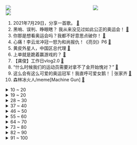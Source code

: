 <div >
	<a style="float:left;width:55%;" href = "https://github.com/anuraghazra/github-readme-stats">
	 <img src = "https://github-readme-stats.vercel.app/api?username=iuuuuuaena&theme=buefy&show_icons=true"/>
	</a>
	<a  style="float:right;width:45%" href = "https://github.com/anuraghazra/github-readme-stats">
	 <img  src="https://github-readme-stats.vercel.app/api/top-langs/?username=anuraghazra&layout=compact"/>
	</a>
	</div>

[![](https://img.shields.io/badge/jxd-@jxdgogogo.xyz-yellowgreen.svg)](https://www.jxdgogogo.xyz)<br>
1. 2021年7月29日，分享一首歌。 [:link:](//www.bilibili.com/video/BV1Y64y1x77D) <br>
2. 黑哨、误判、睁眼瞎？ 我从来没见过如此公正的奥运会！ [:link:](//www.bilibili.com/video/BV1v64y1x7fL) <br>
3. 你那是想看奥运会吗？我都不好意思点破你！ [:link:](//www.bilibili.com/video/BV15o4y1Q7HF) <br>
4. 心痛！李云龙冲冠一怒为和尚报仇！《亮剑》P6 [:link:](//www.bilibili.com/video/BV1Z64y1q7EB) <br>
5. 黄皮外星人，中国区总代理 [:link:](//www.bilibili.com/video/BV12X4y1c7AD) <br>
6. 上单就是跪着赢游戏的？ [:link:](//www.bilibili.com/video/BV1Hb4y1r7Rv) <br>
7. 【龚俊】工作日vlog2.0 [:link:](//www.bilibili.com/video/BV1YM4y1T7qD) <br>
8. “什么时候我们的运动员需要对拿不了金开始愧对？” [:link:](//www.bilibili.com/video/BV1Xv411E7qr) <br>
9. 这么会有这么可爱的奥运冠军！我直呼可爱女鹅！ | 张家齐 [:link:](//www.bilibili.com/video/BV1p64y167mr) <br>
10. 森林冰火人/meme[Machine Gun] [:link:](//www.bilibili.com/video/BV1b44y117Gz) <br>
<details>
<summary>10 ~ 20</summary>

11. 《 B 界 西 游 不 同 等 级 现 状》 [:link:](//www.bilibili.com/video/BV1q54y1J7tT) <br>
12. 诈骗犯装晕三天被饭香醒【阅片无数Ⅱ 12】 [:link:](//www.bilibili.com/video/BV1f64y1q7gg) <br>
13. 匪 帮 说 唱 [:link:](//www.bilibili.com/video/BV1Cv411E7cw) <br>
14. 我虽然一只脚飞了但我是冠军 [:link:](//www.bilibili.com/video/BV1Gq4y1p7VQ) <br>
15. 福原爱离婚后首出镜，担任奥运解说员，为中国加油遭日本网友吐槽 [:link:](//www.bilibili.com/video/BV1ML411n7cC) <br>
16. 【INTO1-刘彰】Chills - 拨开乌云的一缕阳光 歌词vlog第二期 [:link:](//www.bilibili.com/video/BV1X64y1q7Z7) <br>
17. 世界上最好吃的炸鸡翅，帅小伙尝试制作，太好吃了吧！ [:link:](//www.bilibili.com/video/BV1ZL411J7zf) <br>
18. 【何同学】我毕业了！！ [:link:](//www.bilibili.com/video/BV1764y167Lp) <br>
19. 当你写了一个BUG但是他刚好可以运行 [:link:](//www.bilibili.com/video/BV1MU4y1H77j) <br>
</details>
<details>
<summary>19 ~ 20</summary>

20. 老娘的钱，你骗不走 [:link:](//www.bilibili.com/video/BV1i341167vE) <br>
21. 【花玲】可莉生日信件 [:link:](//www.bilibili.com/video/BV1Sv411E7uX) <br>
22. 日本记者问如何备战伊藤美诚？陈梦：等她进了决赛再说 [:link:](//www.bilibili.com/video/BV1Uv411E7h6) <br>
23. 【猛男舞团】第一次读评论丨跳舞真的能减肥吗？ [:link:](//www.bilibili.com/video/BV1s54y1J7LN) <br>
24. 失败500次，终于通关了这款病丧级海绵宝宝游戏！ [:link:](//www.bilibili.com/video/BV1ev411E7JM) <br>
25. 我只用了一分钟，就让你们昏昏欲睡 [:link:](//www.bilibili.com/video/BV1B64y1x7Me) <br>
26. 玩辅助总是赢不了很无力？那你不妨试试他！ [:link:](//www.bilibili.com/video/BV1Mg41177vb) <br>
27. 和梅小姐的婚后生活 [:link:](//www.bilibili.com/video/BV14g41177J7) <br>
28. 99%减伤！上单受虐狂：金刚不坏童子功！【有点骚东西】 [:link:](//www.bilibili.com/video/BV1Jb4y1r7gM) <br>
</details>
<details>
<summary>28 ~ 30</summary>

29. 破了世界纪录、拿了60块金牌！却被全民网暴13年！【史上最惨英雄】刘翔奥运传奇(下) [:link:](//www.bilibili.com/video/BV1t64y167yf) <br>
30. 【川普】Viva la Vida - 生命不息，皇朝不已 [:link:](//www.bilibili.com/video/BV1ff4y157C1) <br>
31. 【张继科】国乒加油 [:link:](//www.bilibili.com/video/BV1wf4y1L76j) <br>
32. 妙龄少女竟手工制出长达5米的“龙筋”？这神奇的口感…… [:link:](//www.bilibili.com/video/BV1b54y1J7Ja) <br>
33. 三句话，进球18个 [:link:](//www.bilibili.com/video/BV1kf4y157Hi) <br>
34. 韩国原冬奥会冠军林孝俊已加入中国国籍，归化中国代表中国参赛 [:link:](//www.bilibili.com/video/BV1cf4y1L7Md) <br>
35. “能帮忙买几包辣条吗？我们不敢去…” [:link:](//www.bilibili.com/video/BV1bM4y1T78a) <br>
36. 【红楼梦】ring ring ring [:link:](//www.bilibili.com/video/BV13w411R75s) <br>
37. 稻妻才开几天，外网属实是把璃月当家回了。 [:link:](//www.bilibili.com/video/BV1Aq4y1p7QF) <br>
</details>
<details>
<summary>37 ~ 40</summary>

38. 灰太狼：谁能接我世界第一斩击！沸羊羊：我来！ [:link:](//www.bilibili.com/video/BV1Ao4y1S7kF) <br>
39. 这是我四天没更新的理由 [:link:](//www.bilibili.com/video/BV1EU4y1H7Gf) <br>
40. 在英国点光烧烤店所有的炸串要多少钱 [:link:](//www.bilibili.com/video/BV1h64y1x7m7) <br>
41. 耳机党福利！脆皮烤五花肉，一口汁水四溢。 [:link:](//www.bilibili.com/video/BV1ky4y1j7rx) <br>
42. 德国军人如何抢劫政府？【硬核狠人04】 [:link:](//www.bilibili.com/video/BV1a3411677R) <br>
43. 我的天！这居然是02的女孩子，你们练花滑的怕不是都是仙女吧！！【陈虹伊|花样滑冰】 [:link:](//www.bilibili.com/video/BV1Jw411R7mM) <br>
44. 你 真 敢 开 枪 啊 ？ [:link:](//www.bilibili.com/video/BV17w411R7Eb) <br>
45. 360度失败镜头花絮！【微距世界】 [:link:](//www.bilibili.com/video/BV1s64y167mS) <br>
46. 东 京 奥 运 会 [:link:](//www.bilibili.com/video/BV1Q64y1q7sj) <br>
</details>
<details>
<summary>46 ~ 50</summary>

47. 【原神】可莉：今天俺生日嗷，你乖乖把材料交出来。龙王：？可古岩龙蜥在隔壁啊！！！ [:link:](//www.bilibili.com/video/BV1mq4y1X7M8) <br>
48. （ 无 名 英 雄 ） [:link:](//www.bilibili.com/video/BV1bv411n7yN) <br>
49. OMG……这难道就是冰上的仙女吗……【本田真凜】【花样滑冰】 [:link:](//www.bilibili.com/video/BV1Yo4y1Q71P) <br>
50. 马龙、许昕早年小品《最 后 谁 赢 了》 [:link:](//www.bilibili.com/video/BV19g411j7s5) <br>
51. 【跨时代混剪】“各位观众,中国代表团登场了!” [:link:](//www.bilibili.com/video/BV1jg41177R2) <br>
52. 童年火遍全国的罪恶都市 最后的结局究竟是什么？ [:link:](//www.bilibili.com/video/BV1xq4y1X7z6) <br>
53. 《青莲司空震》任何无法击垮我们的，只会令我们更加强大！！！ [:link:](//www.bilibili.com/video/BV1aw411R79c) <br>
54. 【大魏厂牌】孟德新说唱 [:link:](//www.bilibili.com/video/BV1yy4y1j7cZ) <br>
55. 【抽奖】80w粉丝大福利：送你台2W元的游戏主机和雷蛇全家桶！ [:link:](//www.bilibili.com/video/BV1By4y1j73y) <br>
</details>
<details>
<summary>55 ~ 60</summary>

56. 假扮成理发师，给熊孩子剪头发，差点给我笑死... [:link:](//www.bilibili.com/video/BV1tb4y1r7Wv) <br>
57. 卧槽啊啊啊！你可以永远相信游泳队的颜值！这该死的荷尔蒙气息！ [:link:](//www.bilibili.com/video/BV1HQ4y1f7ju) <br>
58. 葫芦娃：我白嫖怎么了！ [:link:](//www.bilibili.com/video/BV1N64y1B7kJ) <br>
59. 温酒斩华佗 [:link:](//www.bilibili.com/video/BV1vq4y1H7s9) <br>
60. 【精灵射箭手】这是从迪士尼逃出来参加奥运会的吗？ [:link:](//www.bilibili.com/video/BV1N54y177DJ) <br>
61. 用1000只狐狸播放bad apple！ [:link:](//www.bilibili.com/video/BV1uo4y1S7mE) <br>
62. 有没有发现奥运没有俄罗斯运动队？ [:link:](//www.bilibili.com/video/BV1Nb4y1r7BL) <br>
63. 【JUMP】下雨天点外卖怪消费者，有病吗？ [:link:](//www.bilibili.com/video/BV1UL411J7i2) <br>
64. 慈善不分大小，略尽绵力，一方有难，八方支援、河南加油 [:link:](//www.bilibili.com/video/BV1VL411n7FD) <br>
</details>
<details>
<summary>64 ~ 70</summary>

65. 巨无霸象拔蚌，迄今为止吃过最好吃的刺身，让我无法自拔 [:link:](//www.bilibili.com/video/BV1GU4y1H7Ko) <br>
66. 够了！这样决斗也是很公平的吧！ [:link:](//www.bilibili.com/video/BV1Rb4y167rj) <br>
67. 伊藤美诚一顿比划 孙颖莎：就这？ [:link:](//www.bilibili.com/video/BV1GL411n7iE) <br>
68. 【鬼谷说】 心脏与血液（其一）：天演之道 变化万千 [:link:](//www.bilibili.com/video/BV1HM4y1N7fq) <br>
69. 原来，这就是‘垄断’... [:link:](//www.bilibili.com/video/BV1364y1B7j2) <br>
70. 【原神学院】请各位上学的时候穿的至少像个人 [:link:](//www.bilibili.com/video/BV1mf4y157LZ) <br>
71. 一次看到爽，合集第三弹来了！ [:link:](//www.bilibili.com/video/BV1ML411n7fZ) <br>
72. 我想和喷子杠精握手言和！我理解你们！ [:link:](//www.bilibili.com/video/BV12L411J7y2) <br>
73. 我第一次体会到了濒临死亡的感觉…… [:link:](//www.bilibili.com/video/BV1d44y1y7s8) <br>
</details>
<details>
<summary>73 ~ 80</summary>

74. 10个设计小妙招，人人都可能用到 [:link:](//www.bilibili.com/video/BV1B54y1J7Ax) <br>
75. 当我的世界拥有「物理引擎」!! [:link:](//www.bilibili.com/video/BV1GM4y1N7dp) <br>
76. 【LPL夏季赛】7月27日 TES vs IG [:link:](//www.bilibili.com/video/BV1Xg411j7rp) <br>
77. 十年前的偷星九月天！到底讲了什么故事？上 [:link:](//www.bilibili.com/video/BV1z64y1x7SV) <br>
78. 当今画质最好的沙雕游戏 [:link:](//www.bilibili.com/video/BV1Wb4y1r7xJ) <br>
79. 黑人在唐人街歧视辱骂亚裔 话音未落就被...... [:link:](//www.bilibili.com/video/BV1Mb4y1r7Mj) <br>
80. 逸语道破：中国给美国开出了两份史无前例的“清单”，“睡王，时代变了！” [:link:](//www.bilibili.com/video/BV1VP4y1t77C) <br>
81. 差点忘了自己是日本人[滑稽][doge] [:link:](//www.bilibili.com/video/BV1P64y1B7XG) <br>
82. 白天上山养猪，晚上和猫睡一起互相取暖的女孩 [:link:](//www.bilibili.com/video/BV1Kq4y1p7pC) <br>
</details>
<details>
<summary>82 ~ 90</summary>

83. 刘国梁吐槽张继科名场面：夺冠就当众撕衣服，害的我挨批评！哈哈哈哈 [:link:](//www.bilibili.com/video/BV1cM4y1N7sk) <br>
84. 当你的眼睛「内置了黑洞！」吸爆一切生物和玩家？？！ [:link:](//www.bilibili.com/video/BV1Aq4y1p7Vx) <br>
85. 《崩坏3》全新S级角色「粉色妖精小姐♪」预告 [:link:](//www.bilibili.com/video/BV1Nw411R7bU) <br>
86. 中国人真的好温柔呀，连打个乒乓球都可以给你感动到 [:link:](//www.bilibili.com/video/BV1Bq4y1H7uj) <br>
87. 奥运冠军竟遭网暴…请善待中国奥运健儿！ [:link:](//www.bilibili.com/video/BV1zo4y1Q7bW) <br>
88. 我的世界，但是你可以自定义任何武器！ [:link:](//www.bilibili.com/video/BV1A44y117eX) <br>
89. 鸿星尔克的爆红，让谁心里不爽了？ [:link:](//www.bilibili.com/video/BV1sL411p74K) <br>
90. 【暴走大事件第八季】13 声援奥运健儿王尼玛怒怼键盘侠，暴走家族新整活演绎直播乱象（红） [:link:](//www.bilibili.com/video/BV1ov411E7Uu) <br>
91. 【低调奢华】这个牌子可太适合穿去宴会了～ [:link:](//www.bilibili.com/video/BV1tq4y1X7ka) <br>
</details>
<details>
<summary>91 ~ 100</summary>

92. 姑娘们好棒！中国女子水球队击败日本 日本选手比赛中动作太野蛮 [:link:](//www.bilibili.com/video/BV1R64y1q7h2) <br>
93. 反转了，虽然一脚踏出去，但是14.7分实至名归！ [:link:](//www.bilibili.com/video/BV1UL411J77R) <br>
94. 【半佛】互联网黑暗森林 [:link:](//www.bilibili.com/video/BV16341167Un) <br>
95. 【让学】万字解析让子弹飞鸿门宴的黑暗迷局！让学论文：关于“匪”的哲学问题 [:link:](//www.bilibili.com/video/BV1Zf4y157E6) <br>
96. 姜冉馨没和奥运吉祥物合影，因为要花5000日元...... [:link:](//www.bilibili.com/video/BV1VQ4y1f7BV) <br>
97. 台风天前去山姆超市囤货，和同桌美少女交换了巧克力千层。美食探店/无广试吃员 [:link:](//www.bilibili.com/video/BV1754y1J7tF) <br>
98. 美国最强总统，世界霸主奠基人：罗斯福（中）【历史调研室23】 [:link:](//www.bilibili.com/video/BV14Q4y1f7f2) <br>
99. 稻 妻 P V 录 制 事 故 [:link:](//www.bilibili.com/video/BV1654y1J7JD) <br>
100. 我终于向广州第一名菜下手了！这是高质量人类做的高质量猪手 [:link:](//www.bilibili.com/video/BV1pM4y1N7qe) <br>
</details>
